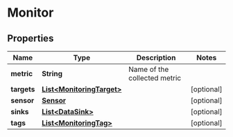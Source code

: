 
# Monitor

## Properties
Name | Type | Description | Notes
------------ | ------------- | ------------- | -------------
**metric** | **String** | Name of the collected metric | 
**targets** | [**List&lt;MonitoringTarget&gt;**](MonitoringTarget.md) |  |  [optional]
**sensor** | [**Sensor**](Sensor.md) |  |  [optional]
**sinks** | [**List&lt;DataSink&gt;**](DataSink.md) |  |  [optional]
**tags** | [**List&lt;MonitoringTag&gt;**](MonitoringTag.md) |  |  [optional]



